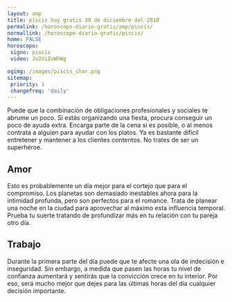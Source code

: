 ```yaml
---
layout: amp
title: piscis hoy gratis 30 de diciembre del 2018 
permalink: /horoscopo-diario-gratis/amp/piscis/
normallink: /horoscopo-diario-gratis/piscis/
home: FALSE
horoscopo:
 signo: piscis
 video: Jv2ViZvWhWg

ogimg: /images/piscis_char.png
sitemap:
 priority: 1
 changefreq: 'daily'
---
```



Puede que la combinación de obligaciones profesionales y sociales te abrume un poco. Si estás organizando una fiesta, procura conseguir un poco de ayuda extra. Encarga parte de la cena si es posible, o al menos contrata a alguien para ayudar con los platos. Ya es bastante difícil entretener y mantener a los clientes contentos. No trates de ser un superhéroe.

## Amor

Esto es probablemente un día mejor para el cortejo que para el compromiso. Los planetas son demasiado inestables ahora para la intimidad profunda, pero son perfectos para el romance. Trata de planear una noche en la ciudad para aprovechar al máximo esta influencia temporal. Prueba tu suerte tratando de profundizar más en tu relación con tu pareja otro día.

## Trabajo

Durante la primera parte del día puede que te afecte una ola de indecisión e inseguridad. Sin embargo, a medida que pasen las horas tu nivel de confianza aumentará y sentirás que la convicción crece en tu interior. Por eso, será mucho mejor que dejes para las últimas horas del día cualquier decisión importante.